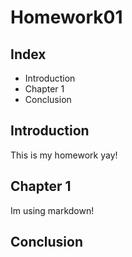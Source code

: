 # Homework01
## Index

* Introduction
* Chapter 1
* Conclusion 

## Introduction
This is my homework yay!

## Chapter 1
Im using markdown!

## Conclusion 
